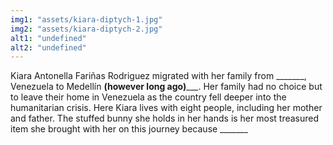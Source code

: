 ```yaml
---
img1: "assets/kiara-diptych-1.jpg"
img2: "assets/kiara-diptych-2.jpg"
alt1: "undefined"
alt2: "undefined" 
---
```


Kiara Antonella Fariñas Rodriguez migrated with her family from _______, Venezuela to Medellín __(however long ago)_____. Her family had no choice but to leave their home in Venezuela as the country fell deeper into the humanitarian crisis. Here Kiara lives with eight people, including her mother and father. The stuffed bunny she holds in her hands is her most treasured item she brought with her on this journey because _______ 